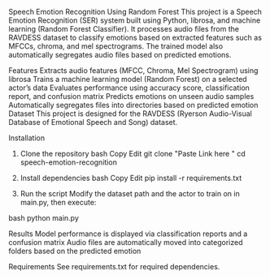 Speech Emotion Recognition Using Random Forest
This project is a Speech Emotion Recognition (SER) system built using Python, librosa, and machine learning (Random Forest Classifier). It processes audio files from the RAVDESS dataset to classify emotions based on extracted features such as MFCCs, chroma, and mel spectrograms. The trained model also automatically segregates audio files based on predicted emotions.

Features
Extracts audio features (MFCC, Chroma, Mel Spectrogram) using librosa
Trains a machine learning model (Random Forest) on a selected actor’s data
Evaluates performance using accuracy score, classification report, and confusion matrix
Predicts emotions on unseen audio samples
Automatically segregates files into directories based on predicted emotion
Dataset
This project is designed for the RAVDESS (Ryerson Audio-Visual Database of Emotional Speech and Song) dataset.

Installation
1. Clone the repository
bash
Copy
Edit
git clone "Paste Link here "
cd speech-emotion-recognition

3. Install dependencies
bash
Copy
Edit
pip install -r requirements.txt

5. Run the script
Modify the dataset path and the actor to train on in main.py, then execute:

bash
python main.py

Results
Model performance is displayed via classification reports and a confusion matrix
Audio files are automatically moved into categorized folders based on the predicted emotion

Requirements
See requirements.txt for required dependencies.
